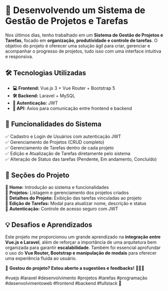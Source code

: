 # 🚀 Desenvolvendo um Sistema de Gestão de Projetos e Tarefas

Nos últimos dias, tenho trabalhado em um **Sistema de Gestão de Projetos e Tarefas**, focado em **organização, produtividade e controle de tarefas**. O objetivo do projeto é oferecer uma solução ágil para criar, gerenciar e acompanhar o progresso de projetos, tudo isso com uma interface intuitiva e responsiva.

## 🛠 Tecnologias Utilizadas

- **💻 Frontend:** Vue.js 3 + Vue Router + Bootstrap 5
- **🛠 Backend:** Laravel + MySQL
- **🔐 Autenticação:** JWT
- **📡 API:** Axios para comunicação entre frontend e backend

## 🔹 Funcionalidades do Sistema

✅ Cadastro e Login de Usuários com autenticação JWT  
✅ Gerenciamento de Projetos (CRUD completo)  
✅ Gerenciamento de Tarefas dentro de cada projeto  
✅ Edição e Atualização de Tarefas diretamente pelo sistema  
✅ Alteração de Status das tarefas (Pendente, Em andamento, Concluído)

## 🎨 Seções do Projeto

📌 **Home:** Introdução ao sistema e funcionalidades  
📌 **Projetos:** Listagem e gerenciamento dos projetos criados  
📌 **Detalhes do Projeto:** Exibição das tarefas vinculadas ao projeto  
📌 **Edição de Tarefas:** Modal para atualizar nome, descrição e status  
📌 **Autenticação:** Controle de acesso seguro com JWT  

## 💡 Desafios e Aprendizados

Este projeto me proporcionou um grande aprendizado na **integração entre Vue.js e Laravel**, além de reforçar a importância de uma arquitetura bem organizada para garantir **escalabilidade**. Também foi essencial aprofundar o uso do **Vue Router, Bootstrap e manipulação de modais** para oferecer uma experiência fluida ao usuário.

🚀 **Gostou do projeto? Estou aberto a sugestões e feedbacks!** 👨‍💻🔗

#vuejs #laravel #desenvolvimento #projetos #tarefas #programação #desenvolvimentoweb #frontend #backend #fullstack 🚀

